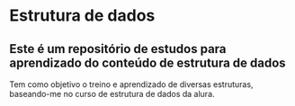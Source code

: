 # Estrutura de dados

## Este é um repositório de estudos para aprendizado do conteúdo de estrutura de dados
Tem como objetivo o treino e aprendizado de diversas estruturas, baseando-me no curso de estrutura de dados da alura.
